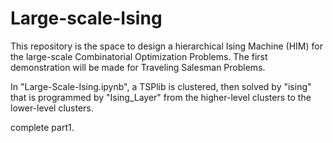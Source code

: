 # Large-scale-Ising
This repository is the space to design a hierarchical Ising Machine (HIM) for the large-scale Combinatorial Optimization Problems. The first demonstration will be made for Traveling Salesman Problems.

In "Large-Scale-Ising.ipynb", a TSPlib is clustered, then solved by "ising" that is programmed by "Ising_Layer" from the higher-level clusters to the lower-level clusters.

complete part1.
